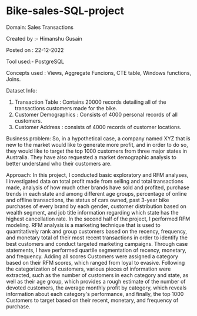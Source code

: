 # Bike-sales-SQL-project
Domain: Sales Transactions

Created by :- Himanshu Gusain

Posted on : 22-12-2022

Tool used:- PostgreSQL

Concepts used : Views, Aggregate Funcions, CTE table, Windows functions, Joins.

Dataset Info: 
1) Transaction Table : Contains 20000 records detailing all of the transactions customers made for the bike.
2) Customer Demographics : Consists of 4000 personal records of all customers.
3) Customer Address : consists of 4000 records of customer locations.

Business problem: So, in a hypothetical case, a company named XYZ that is new to the market would like to generate more profit, and in order to do so, they would like to target the top 1000 customers from three major states in Australia.
They have also requested a market demographic analysis to better understand who their customers are.

Approach: In this project, I conducted basic exploratory and RFM analyses,  
I investigated data on total profit made from selling and total transactions made, analysis of how much other brands have sold and profited, purchase trends in each state and among different age groups, percentage of online and offline transactions, the status of cars owned, past 3-year bike purchases of every brand by each gender, customer distribution based on wealth segment, and job title information regarding which state has the highest cancellation rate.
In the second half of the project, I performed RFM modeling. 
RFM analysis is a marketing technique that is used to quantitatively rank and group customers based on the recency, frequency, and monetary total of their most recent transactions in order to identify the best customers and conduct targeted marketing campaigns.
Through case statements, I have performed quartile segmentation of recency, monetary, and frequency. Adding all scores Customers were assigned a category based on their RFM scores, which ranged from loyal to evasive.
Following the categorization of customers, various pieces of information were extracted, such as the number of customers in each category and state, as well as their age group, which provides a rough estimate of the number of devoted customers, the average monthly profit by category, which reveals information about each category's performance, and finally, the top 1000 Customers to target based on their recent, monetary, and frequency of purchase.
